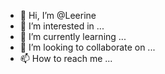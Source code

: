 - 👋 Hi, I’m @Leerine
- 👀 I’m interested in ...
- 🌱 I’m currently learning ...
- 💞️ I’m looking to collaborate on ...
- 📫 How to reach me ...

<!---
Leerine/Leerine is a ✨ special ✨ repository because its `README.md` (this file) appears on your GitHub profile.
You can click the Preview link to take a look at your changes.
--->
